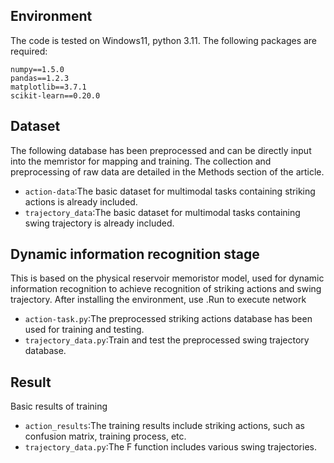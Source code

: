 ## Environment
The code is tested on Windows11, python 3.11. The following packages are required:
```
numpy==1.5.0
pandas==1.2.3
matplotlib==3.7.1
scikit-learn==0.20.0
```

## Dataset
The following database has been preprocessed and can be directly input into the memristor for mapping and training. The collection and preprocessing of raw data are detailed in the Methods section of the article.
- `action-data`:The basic dataset for multimodal tasks containing striking actions is already included. 
- `trajectory_data`:The basic dataset for multimodal tasks containing swing trajectory is already included. 

## Dynamic information recognition stage
This is based on the physical reservoir memoristor model, used for dynamic information recognition to achieve recognition of striking actions and swing trajectory. After installing the environment, use .Run to execute network
- `action-task.py`:The preprocessed striking actions database has been used for training and testing.
- `trajectory_data.py`:Train and test the preprocessed swing trajectory database.

## Result
Basic results of training
- `action_results`:The training results include striking actions, such as confusion matrix, training process, etc.
- `trajectory_data.py`:The F function includes various swing trajectories.